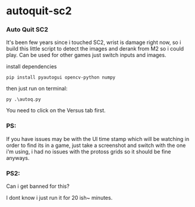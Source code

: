 # autoquit-sc2
### Auto Quit SC2


It's been few years since i touched SC2, wrist is damage right now, so i build this little script to detect the images and derank from M2 so i could play.
Can be used for other games just switch inputs and images.

install dependencies
```
pip install pyautogui opencv-python numpy
```

then just run on terminal:

```
py .\autoq.py
```

You need to click on the Versus tab first.

### PS:
If you have issues may be with the UI time stamp which will be watching in order to find its in a game, just take a screenshot and switch with the one i'm using, i had no issues with the protoss grids so it should be fine anyways.

### PS2:
Can i get banned for this?

I dont know i just run it for 20 ish~ minutes.